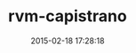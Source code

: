 ---
layout: post
title:  "rvm-capistrano"
repo:   "wayneeseguin/rvm-capistrano"
date:   2015-02-18 17:28:18
gemurl: https://github.com/wayneeseguin/rvm-capistrano
---
